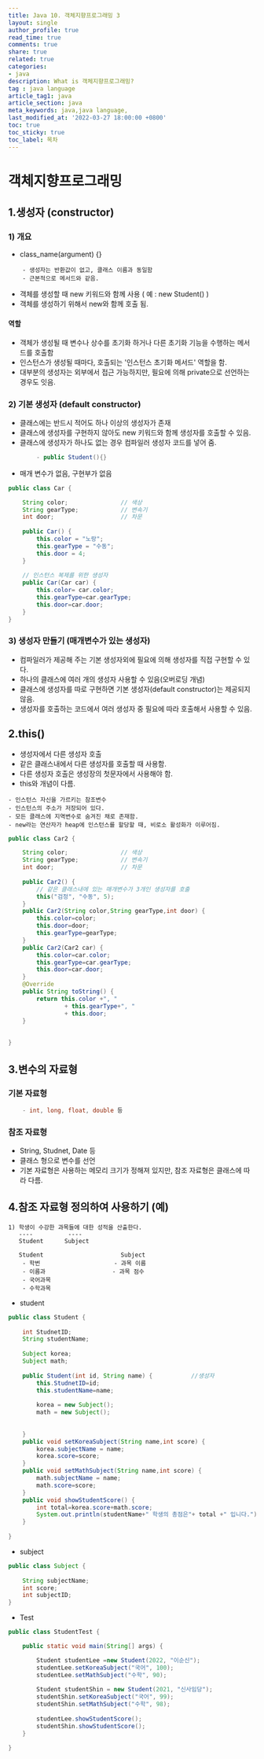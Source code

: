 ```yaml
---
title: Java 10. 객체지향프로그래밍 3
layout: single
author_profile: true
read_time: true
comments: true
share: true
related: true
categories:
- java
description: What is 객체지향프로그래밍?
tag : java language
article_tag1: java
article_section: java
meta_keywords: java,java language,
last_modified_at: '2022-03-27 18:00:00 +0800'
toc: true
toc_sticky: true
toc_label: 목차
---
```


객체지향프로그래밍
===================

## 1.생성자 (constructor)

### 1) 개요
- class_name(argument) {}

```
    - 생성자는 반환값이 없고, 클래스 이름과 동일함
    - 근본적으로 메서드와 같음.
```

- 객체를 생성할 때 new 키워드와 함께 사용 ( 예 : new Student() )
- 객체를 생성하기 위해서 new와 함께 호출 됨.

#### 역할 
- 객체가 생성될 때 변수나 상수를 초기화 하거나 다른 초기화 기능을 수행하는 메서드를 호출함
- 인스턴스가 생성될 때마다, 호출되는 '인스턴스 초기화 메서드' 역할을 함.       
- 대부분의 생성자는 외부에서 접근 가능하지만, 필요에 의해 private으로 선언하는 경우도 잇음.

### 2) 기본 생성자 (default constructor)

- 클래스에는 반드시 적어도 하나 이상의 생성자가 존재
- 클래스에 생성자를 구현하지 않아도 new 키워드와 함께 생성자를 호출할 수 있음.
- 클래스에 생성자가 하나도 없는 경우 컴파일러 생성자 코드를 넣어 줌.

```java
        - public Student(){} 
```

- 매개 변수가 없음, 구현부가 없음

```java
public class Car {

	String color;				// 색상
	String gearType;			// 변속기
	int door;					// 차문
	
	public Car() {
		this.color = "노랑";
		this.gearType = "수동";
		this.door = 4;
	}
	
	// 인스턴스 복제를 위한 생성자
	public Car(Car car) {
		this.color= car.color;
		this.gearType=car.gearType;
		this.door=car.door;
	}
}   
```
### 3) 생성자 만들기    (매개변수가 있는 생성자)

- 컴파일러가 제공해 주는 기본 생성자외에 필요에 의해 생성자를 직접 구현할 수 있다.
- 하나의 클래스에 여러 개의 생성자 사용할 수 있음(오버로딩 개념)
- 클래스에 생성자를 따로 구현하면 기본 생성자(default constructor)는 제공되지 않음.
- 생성자를 호출하는 코드에서 여러 생성자 중 필요에 따라 호출해서 사용할 수 있음.

## 2.this()

* 생성자에서 다른 생성자 호출
* 같은 클래스내에서 다른 생성자를 호출할 때 사용함.
* 다른 생성자 호출은 생성장의 첫문자에서 사용해야 함.
* this와 개념이 다름.

```
- 인스턴스 자신을 가르키는 참조변수
- 인스턴스의 주소가 저장되어 있다.
- 모든 클래스에 지역변수로 숨겨진 채로 존재함.
- new라는 연산자가 heap에 인스턴스를 할당할 때, 비로소 활성화가 이루어짐.
```

```java
public class Car2 {

	String color;				// 색상
	String gearType;			// 변속기
	int door;					// 차문
	
	public Car2() {
		// 같은 클래스내에 있는 매개변수가 3개인 생성자를 호출
		this("검정", "수동", 5);
	}
	public Car2(String color,String gearType,int door) {
		this.color=color;
		this.door=door;
		this.gearType=gearType;
	}
	public Car2(Car2 car) {
		this.color=car.color;
		this.gearType=car.gearType;
		this.door=car.door;
	}
	@Override
	public String toString() {
		return this.color +", "
				+ this.gearType+", "
				+ this.door;
	}
	
	
}
```

## 3.변수의 자료형

### 기본 자료형

```java
    - int, long, float, double 등
```

###  참조 자료형

- String, Studnet, Date 등
- 클래스 형으로 변수를 선언
- 기본 자료형은 사용하는 메모리 크기가 정해져 있지만, 참조 자료형은 클래스에 따라 다름.

## 4.참조 자료형 정의하여 사용하기 (예)

```
1) 학생이 수강한 과목들에 대한 성적을 산출한다.
   ----          ----
   Student      Subject
```

```
   Student                      Subject
    - 학번                     - 과목 이름
    - 이름과                   - 과목 점수
    - 국어과목
    - 수학과목
```

* student

```java
public class Student {
	
	int StudnetID;
	String studentName;
	
	Subject korea;
	Subject math;
	
	public Student(int id, String name) {			//생성자
		this.StudnetID=id;
		this.studentName=name;
		
		korea = new Subject();
		math = new Subject();
	
		
	}
	public void setKoreaSubject(String name,int score) {
		korea.subjectName = name;
		korea.score=score;
	}
	public void setMathSubject(String name,int score) {
		math.subjectName = name;
		math.score=score;
	}
	public void showStudentScore() {
		int total=korea.score+math.score;
		System.out.println(studentName+" 학생의 총점은"+ total +" 입니다.");
	}
	
}
```

* subject

```java
public class Subject {
	
	String subjectName;
	int score;
	int subjectID;
}
```

* Test

```java
public class StudentTest {

	public static void main(String[] args) {

		Student studentLee =new Student(2022, "이순신");
		studentLee.setKoreaSubject("국어", 100);
		studentLee.setMathSubject("수학", 90);
		
		Student studentShin = new Student(2021, "신사임당");
		studentShin.setKoreaSubject("국어", 99);
		studentShin.setMathSubject("수학", 98);
		
		studentLee.showStudentScore();
		studentShin.showStudentScore();
	}

}
```